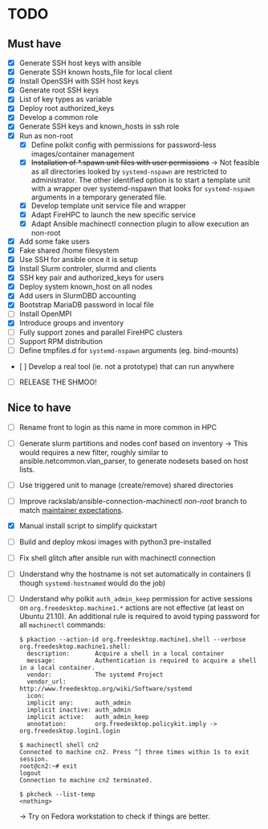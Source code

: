 # TODO

## Must have

- [x] Generate SSH host keys with ansible
- [x] Generate SSH known hosts\_file for local client
- [x] Install OpenSSH with SSH host keys
- [x] Generate root SSH keys
- [x] List of key types as variable
- [x] Deploy root authorized\_keys
- [x] Develop a common role
- [x] Generate SSH keys and known\_hosts in ssh role
- [x] Run as non-root
  - [x] Define polkit config with permissions for password-less images/container management
  - [x] ~~Installation of *.spawn unit files with user permissions~~ → Not
       feasible as all directories looked by `systemd-nspawn` are restricted to
       administrator. The other identified option is to start a template unit
       with a wrapper over systemd-nspawn that looks for `systemd-nspawn`
       arguments in a temporary generated file.
  - [x] Develop template unit service file and wrapper
  - [x] Adapt FireHPC to launch the new specific service
  - [x] Adapt Ansible machinectl connection plugin to allow execution an non-root
- [x] Add some fake users
- [x] Fake shared /home filesystem
- [x] Use SSH for ansible once it is setup
- [x] Install Slurm controler, slurmd and clients
- [x] SSH key pair and authorized_keys for users
- [x] Deploy system known_host on all nodes
- [x] Add users in SlurmDBD accounting
- [x] Bootstrap MariaDB password in local file
- [ ] Install OpenMPI
- [x] Introduce groups and inventory 
- [ ] Fully support zones and parallel FireHPC clusters
- [ ] Support RPM distribution
- [ ] Define tmpfiles.d for `systemd-nspawn` arguments (eg. bind-mounts)
- [ ] Develop a real tool (ie. not a prototype) that can run anywhere
- [ ] RELEASE THE SHMOO!

## Nice to have

- [ ] Rename front to login as this name in more common in HPC
- [ ] Generate slurm partitions and nodes conf based on inventory → This would
      requires a new filter, roughly similar to ansible.netcommon.vlan_parser,
      to generate nodesets based on host lists.
- [ ] Use triggered unit to manage (create/remove) shared directories
- [ ] Improve rackslab/ansible-connection-machinectl _non-root_ branch to match
      [maintainer expectations](https://github.com/tomeon/ansible-connection-machinectl/issues/10#issuecomment-812534935).
- [x] Manual install script to simplify quickstart
- [ ] Build and deploy mkosi images with python3 pre-installed
- [ ] Fix shell glitch after ansible run with machinectl connection
- [ ] Understand why the hostname is not set automatically in containers (I
      though `systemd-hostnamed` would do the job)
- [ ] Understand why polkit `auth_admin_keep` permission for active sessions on
      `org.freedesktop.machine1.*` actions are not effective (at least on
      Ubuntu 21.10). An additional rule is required to avoid typing password
      for all `machinectl` commands:

  ```
  $ pkaction --action-id org.freedesktop.machine1.shell --verbose
  org.freedesktop.machine1.shell:
    description:       Acquire a shell in a local container
    message:           Authentication is required to acquire a shell in a local container.
    vendor:            The systemd Project
    vendor_url:        http://www.freedesktop.org/wiki/Software/systemd
    icon:
    implicit any:      auth_admin
    implicit inactive: auth_admin
    implicit active:   auth_admin_keep
    annotation:        org.freedesktop.policykit.imply -> org.freedesktop.login1.login

  $ machinectl shell cn2
  Connected to machine cn2. Press ^] three times within 1s to exit session.
  root@cn2:~# exit
  logout
  Connection to machine cn2 terminated.

  $ pkcheck --list-temp
  <nothing>
  ```
     → Try on Fedora workstation to check if things are better.
